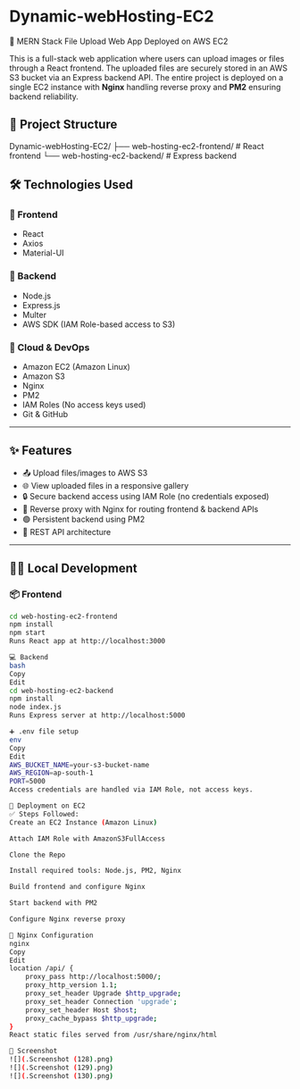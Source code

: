 # Dynamic-webHosting-EC2
🚀 MERN Stack File Upload Web App Deployed on AWS EC2

This is a full-stack web application where users can upload images or files through a React frontend. The uploaded files are securely stored in an AWS S3 bucket via an Express backend API. The entire project is deployed on a single EC2 instance with **Nginx** handling reverse proxy and **PM2** ensuring backend reliability.


## 📂 Project Structure

Dynamic-webHosting-EC2/
├── web-hosting-ec2-frontend/ # React frontend
└── web-hosting-ec2-backend/ # Express backend


## 🛠️ Technologies Used

### 🔹 Frontend
- React
- Axios
- Material-UI

### 🔹 Backend
- Node.js
- Express.js
- Multer
- AWS SDK (IAM Role-based access to S3)

### 🔹 Cloud & DevOps
- Amazon EC2 (Amazon Linux)
- Amazon S3
- Nginx
- PM2
- IAM Roles (No access keys used)
- Git & GitHub

---

## ✨ Features

- 📤 Upload files/images to AWS S3
- 🌐 View uploaded files in a responsive gallery
- 🔒 Secure backend access using IAM Role (no credentials exposed)
- 🔁 Reverse proxy with Nginx for routing frontend & backend APIs
- 🟢 Persistent backend using PM2
- 🎯 REST API architecture

---

## 🧑‍💻 Local Development

### 📦 Frontend

```bash
cd web-hosting-ec2-frontend
npm install
npm start
Runs React app at http://localhost:3000

💻 Backend
bash
Copy
Edit
cd web-hosting-ec2-backend
npm install
node index.js
Runs Express server at http://localhost:5000

➕ .env file setup
env
Copy
Edit
AWS_BUCKET_NAME=your-s3-bucket-name
AWS_REGION=ap-south-1
PORT=5000
Access credentials are handled via IAM Role, not access keys.

🚀 Deployment on EC2
✅ Steps Followed:
Create an EC2 Instance (Amazon Linux)

Attach IAM Role with AmazonS3FullAccess

Clone the Repo

Install required tools: Node.js, PM2, Nginx

Build frontend and configure Nginx

Start backend with PM2

Configure Nginx reverse proxy

🔁 Nginx Configuration
nginx
Copy
Edit
location /api/ {
    proxy_pass http://localhost:5000/;
    proxy_http_version 1.1;
    proxy_set_header Upgrade $http_upgrade;
    proxy_set_header Connection 'upgrade';
    proxy_set_header Host $host;
    proxy_cache_bypass $http_upgrade;
}
React static files served from /usr/share/nginx/html

📸 Screenshot 
![](.Screenshot (128).png)
![](.Screenshot (129).png)
![](.Screenshot (130).png)
